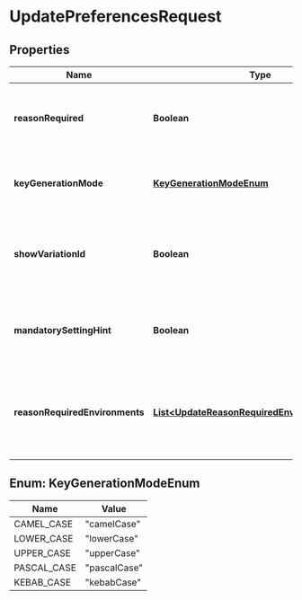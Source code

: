 

# UpdatePreferencesRequest


## Properties

| Name | Type | Description | Notes |
|------------ | ------------- | ------------- | -------------|
|**reasonRequired** | **Boolean** | Indicates that a mandatory note is required for saving and publishing. |  [optional] |
|**keyGenerationMode** | [**KeyGenerationModeEnum**](#KeyGenerationModeEnum) | Determines the Feature Flag key generation mode. |  [optional] |
|**showVariationId** | **Boolean** | Indicates whether a variation ID&#39;s must be shown on the ConfigCat Dashboard. |  [optional] |
|**mandatorySettingHint** | **Boolean** | Indicates whether Feature flags and Settings must have a hint. |  [optional] |
|**reasonRequiredEnvironments** | [**List&lt;UpdateReasonRequiredEnvironmentModel&gt;**](UpdateReasonRequiredEnvironmentModel.md) | List of Environments where mandatory note must be set before saving and publishing. |  [optional] |



## Enum: KeyGenerationModeEnum

| Name | Value |
|---- | -----|
| CAMEL_CASE | &quot;camelCase&quot; |
| LOWER_CASE | &quot;lowerCase&quot; |
| UPPER_CASE | &quot;upperCase&quot; |
| PASCAL_CASE | &quot;pascalCase&quot; |
| KEBAB_CASE | &quot;kebabCase&quot; |



